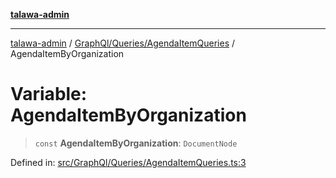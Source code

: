 [**talawa-admin**](../../../../README.md)

***

[talawa-admin](../../../../README.md) / [GraphQl/Queries/AgendaItemQueries](../README.md) / AgendaItemByOrganization

# Variable: AgendaItemByOrganization

> `const` **AgendaItemByOrganization**: `DocumentNode`

Defined in: [src/GraphQl/Queries/AgendaItemQueries.ts:3](https://github.com/gautam-divyanshu/talawa-admin/blob/9fef64ff9fb30eb3195cc9100606d8b7a89bca79/src/GraphQl/Queries/AgendaItemQueries.ts#L3)
